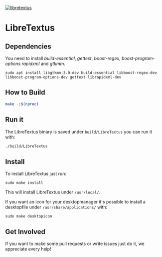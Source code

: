[![libretextus](https://snapcraft.io//libretextus/badge.svg)](https://snapcraft.io/libretextus)

# LibreTextus

## Dependencies

You need to install *build-essential*, *gettext*, *boost-regex*, *boost-program-options* *rapidxml* and *gtkmm*.  

```
sudo apt install libgtkmm-3.0-dev build-essential libboost-regex-dev libboost-program-options-dev gettext librapidxml-dev
```

## How to Build

```bash
make -j$(nproc)
```

## Run it

The LibreTextus binary is saved under ```build/LibreTextus``` you can run it with:

```bash
./build/LibreTextus
```

## Install

To install LibreTextus just run:

```
sudo make install
```

This will install LibreTextus under ```/usr/local/```.

If you want an icon for your desktopmanager it's possible to install a desktopfile under ```/usr/share/applications/``` with:

```
sudo make desktopicon
```

## Get Involved
If you want to make some pull requests or write issues just do it, we appreciate every help!
